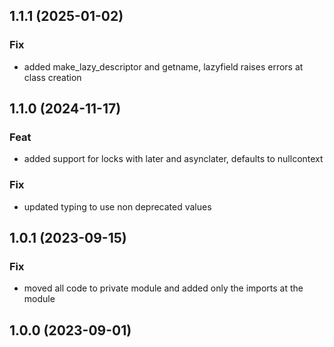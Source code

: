 ## 1.1.1 (2025-01-02)

### Fix

- added make_lazy_descriptor and getname, lazyfield raises errors at class creation

## 1.1.0 (2024-11-17)

### Feat

- added support for locks with later and asynclater, defaults to nullcontext

### Fix

- updated typing to use non deprecated values

## 1.0.1 (2023-09-15)

### Fix

- moved all code to private module and added only the imports at the module

## 1.0.0 (2023-09-01)
